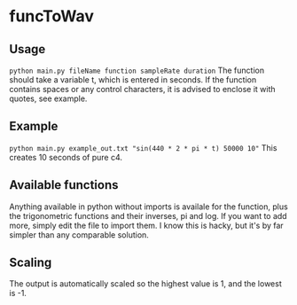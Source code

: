 # funcToWav
## Usage
`python main.py fileName function sampleRate duration` 
The function should take a variable t, which is entered in seconds.
If the function contains spaces or any control characters, it is advised to enclose it with quotes, see example. 

## Example
`python main.py example_out.txt "sin(440 * 2 * pi * t) 50000 10"`
This creates 10 seconds of pure c4.

## Available functions
Anything available in python without imports is availale for the function, plus the trigonometric functions and their inverses,  pi and log.
If you want to add more, simply edit the file to import them.
I know this is hacky, but it's by far simpler than any comparable solution.


## Scaling
The output is automatically scaled so the highest value is 1, and the lowest is -1.
